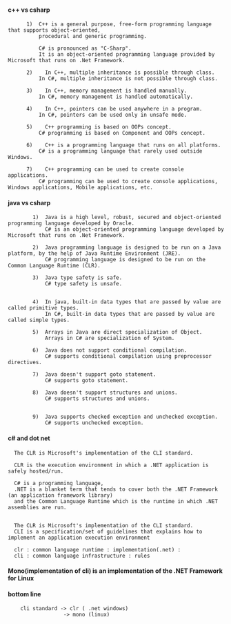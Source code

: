 #### c++ vs csharp
          1)  C++ is a general purpose, free-form programming language that supports object-oriented, 
              procedural and generic programming. 	

              C# is pronounced as "C-Sharp". 
              It is an object-oriented programming language provided by Microsoft that runs on .Net Framework.

          2) 	In C++, multiple inheritance is possible through class. 	
              In C#, multiple inheritance is not possible through class.

          3) 	In C++, memory management is handled manually. 	
              In C#, memory management is handled automatically.

          4) 	In C++, pointers can be used anywhere in a program. 	
              In C#, pointers can be used only in unsafe mode.

          5) 	C++ programming is based on OOPs concept. 	
              C# programming is based on Component and OOPs concept.

          6) 	C++ is a programming language that runs on all platforms. 	
              C# is a programming language that rarely used outside Windows.

          7) 	C++ programming can be used to create console applications. 	
              C# programming can be used to create console applications, Windows applications, Mobile applications, etc.



#### java vs csharp
            1)  Java is a high level, robust, secured and object-oriented programming language developed by Oracle. 	
                C# is an object-oriented programming language developed by Microsoft that runs on .Net Framework.

            2) 	Java programming language is designed to be run on a Java platform, by the help of Java Runtime Environment (JRE). 	
                C# programming language is designed to be run on the Common Language Runtime (CLR).

            3) 	Java type safety is safe. 	
                C# type safety is unsafe.


            4) 	In java, built-in data types that are passed by value are called primitive types. 	
                In C#, built-in data types that are passed by value are called simple types.

            5) 	Arrays in Java are direct specialization of Object. 	
                Arrays in C# are specialization of System.

            6) 	Java does not support conditional compilation. 	
                C# supports conditional compilation using preprocessor directives.

            7) 	Java doesn't support goto statement. 	
                C# supports goto statement.

            8) 	Java doesn't support structures and unions. 	
                C# supports structures and unions.


            9) 	Java supports checked exception and unchecked exception. 	
                C# supports unchecked exception.

    
    
    
#### c# and dot net

      The CLR is Microsoft's implementation of the CLI standard. 
      
      CLR is the execution environment in which a .NET application is safely hosted/run.    
                    
      C# is a programming language, 
      .NET is a blanket term that tends to cover both the .NET Framework (an application framework library) 
      and the Common Language Runtime which is the runtime in which .NET assemblies are run.
      
      
      The CLR is Microsoft's implementation of the CLI standard.
      CLI is a specification/set of guidelines that explains how to implement an application execution environment 
      
      clr : common language runtime : implementation(.net) : 
      cli : common language infrastructure : rules
      
      
####  Mono(implementation of cli) is an implementation of the .NET Framework for Linux


#### bottom line
        cli standard -> clr ( .net windows)
                      -> mono (linux)
